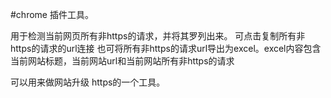 #chrome 插件工具。

用于检测当前网页所有非https的请求，并将其罗列出来。
可点击复制所有非https的请求的url连接
也可将所有非https的请求url导出为excel。excel内容包含当前网站标题，当前网站url和当前网站所有非https的请求

可以用来做网站升级 https的一个工具。

